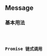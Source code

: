 ## Message

### 基本用法

<code src="./example/basic.tsx" />

### Promise 链式调用

<code src="./example/promise.tsx" />
